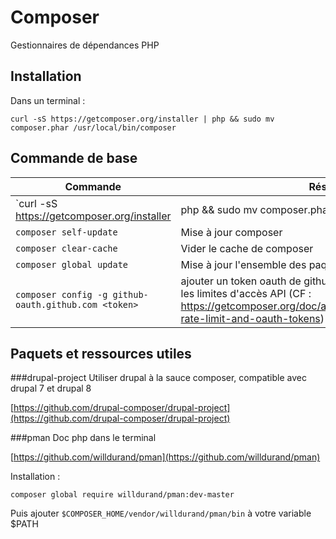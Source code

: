 Composer
=========
Gestionnaires de dépendances PHP


## Installation
Dans un terminal : 

```curl -sS https://getcomposer.org/installer | php && sudo mv composer.phar /usr/local/bin/composer```

## Commande de base
|Commande|Résultat|
|------- | -------|
|`curl -sS https://getcomposer.org/installer | php && sudo mv composer.phar /usr/local/bin/composer`|Installer Composer de manière globale|
|`composer self-update` | Mise à jour composer|
|`composer clear-cache`| Vider le cache de composer|
|`composer global update` | Mise à jour l'ensemble des paquets gérés par composer|
|`composer config -g github-oauth.github.com <token>` | ajouter un token oauth de github pour composer pour éviter les limites d'accès API (CF : https://getcomposer.org/doc/articles/troubleshooting.md#api-rate-limit-and-oauth-tokens)|

## Paquets et ressources utiles

###drupal-project
Utiliser drupal à la sauce composer, compatible avec drupal 7 et drupal 8


[https://github.com/drupal-composer/drupal-project](https://github.com/drupal-composer/drupal-project)

###pman
Doc php dans le terminal 

[https://github.com/willdurand/pman](https://github.com/willdurand/pman)

Installation :

```composer global require willdurand/pman:dev-master```

Puis ajouter `$COMPOSER_HOME/vendor/willdurand/pman/bin` à votre variable $PATH
